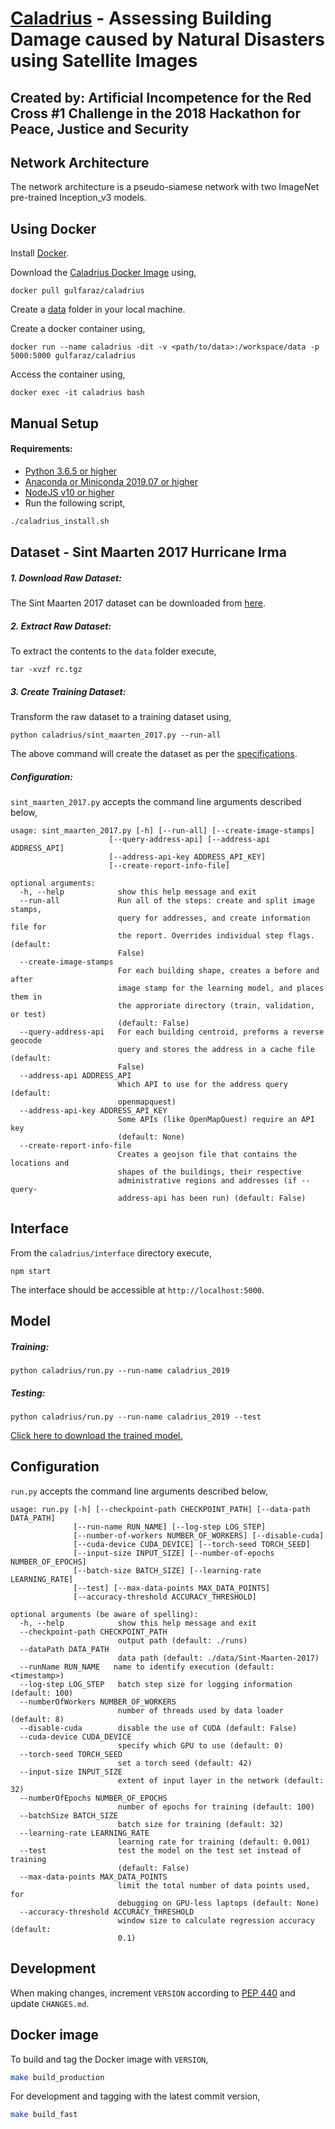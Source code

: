 # [Caladrius](https://en.wikipedia.org/wiki/Caladrius) - Assessing Building Damage caused by Natural Disasters using Satellite Images
## Created by: Artificial Incompetence for the Red Cross #1 Challenge in the 2018 Hackathon for Peace, Justice and Security

## Network Architecture

The network architecture is a pseudo-siamese network with two ImageNet pre-trained Inception_v3 models.

## Using Docker

Install [Docker](https://www.docker.com/get-started).

Download the [Caladrius Docker Image](https://hub.docker.com/r/gulfaraz/caladrius) using,

```
docker pull gulfaraz/caladrius
```

Create a [data](#dataset) folder in your local machine.

Create a docker container using,

```
docker run --name caladrius -dit -v <path/to/data>:/workspace/data -p 5000:5000 gulfaraz/caladrius
```

Access the container using,

```
docker exec -it caladrius bash
```

## Manual Setup

#### Requirements:

- [Python 3.6.5 or higher](https://www.python.org/downloads/)
- [Anaconda or Miniconda 2019.07 or higher](https://www.anaconda.com/distribution/#download-section)
- [NodeJS v10 or higher](https://nodejs.org/en/download/)
- Run the following script,

```bash
./caladrius_install.sh
```

## Dataset - Sint Maarten 2017 Hurricane Irma

##### 1. Download Raw Dataset:
The Sint Maarten 2017 dataset can be downloaded from [here](https://rodekruis.sharepoint.com/sites/510-Team/Gedeelde%20%20documenten/%5BPRJ%5D%20Automated%20Damage%20Assessment/DATASET/Sint-Maarten-2017/rc.tgz "RC Challenge 1 Raw Dataset").

##### 2. Extract Raw Dataset:

To extract the contents to the `data` folder execute,

```
tar -xvzf rc.tgz
```

##### 3. Create Training Dataset:

Transform the raw dataset to a training dataset using,

```
python caladrius/sint_maarten_2017.py --run-all
```

The above command will create the dataset as per the [specifications](DATASET.md).

##### Configuration:

`sint_maarten_2017.py` accepts the command line arguments described below,

```
usage: sint_maarten_2017.py [-h] [--run-all] [--create-image-stamps]
                      [--query-address-api] [--address-api ADDRESS_API]
                      [--address-api-key ADDRESS_API_KEY]
                      [--create-report-info-file]

optional arguments:
  -h, --help            show this help message and exit
  --run-all             Run all of the steps: create and split image stamps,
                        query for addresses, and create information file for
                        the report. Overrides individual step flags. (default:
                        False)
  --create-image-stamps
                        For each building shape, creates a before and after
                        image stamp for the learning model, and places them in
                        the approriate directory (train, validation, or test)
                        (default: False)
  --query-address-api   For each building centroid, preforms a reverse geocode
                        query and stores the address in a cache file (default:
                        False)
  --address-api ADDRESS_API
                        Which API to use for the address query (default:
                        openmapquest)
  --address-api-key ADDRESS_API_KEY
                        Some APIs (like OpenMapQuest) require an API key
                        (default: None)
  --create-report-info-file
                        Creates a geojson file that contains the locations and
                        shapes of the buildings, their respective
                        administrative regions and addresses (if --query-
                        address-api has been run) (default: False)
```

## Interface

From the `caladrius/interface` directory execute,

```
npm start
```

The interface should be accessible at `http://localhost:5000`.

## Model

##### Training:

```
python caladrius/run.py --run-name caladrius_2019
```

##### Testing:

```
python caladrius/run.py --run-name caladrius_2019 --test
```

[Click here to download the trained model.](https://drive.google.com/open?id=1zdWhefcjWto8CxWAR75xO_yMBEiq1QLx)


## Configuration

`run.py` accepts the command line arguments described below,

```
usage: run.py [-h] [--checkpoint-path CHECKPOINT_PATH] [--data-path DATA_PATH]
              [--run-name RUN_NAME] [--log-step LOG_STEP]
              [--number-of-workers NUMBER_OF_WORKERS] [--disable-cuda]
              [--cuda-device CUDA_DEVICE] [--torch-seed TORCH_SEED]
              [--input-size INPUT_SIZE] [--number-of-epochs NUMBER_OF_EPOCHS]
              [--batch-size BATCH_SIZE] [--learning-rate LEARNING_RATE]
              [--test] [--max-data-points MAX_DATA_POINTS]
              [--accuracy-threshold ACCURACY_THRESHOLD]

optional arguments (be aware of spelling):
  -h, --help            show this help message and exit
  --checkpoint-path CHECKPOINT_PATH
                        output path (default: ./runs)
  --dataPath DATA_PATH
                        data path (default: ./data/Sint-Maarten-2017)
  --runName RUN_NAME   name to identify execution (default: <timestamp>)
  --log-step LOG_STEP   batch step size for logging information (default: 100)
  --numberOfWorkers NUMBER_OF_WORKERS
                        number of threads used by data loader (default: 8)
  --disable-cuda        disable the use of CUDA (default: False)
  --cuda-device CUDA_DEVICE
                        specify which GPU to use (default: 0)
  --torch-seed TORCH_SEED
                        set a torch seed (default: 42)
  --input-size INPUT_SIZE
                        extent of input layer in the network (default: 32)
  --numberOfEpochs NUMBER_OF_EPOCHS
                        number of epochs for training (default: 100)
  --batchSize BATCH_SIZE
                        batch size for training (default: 32)
  --learning-rate LEARNING_RATE
                        learning rate for training (default: 0.001)
  --test                test the model on the test set instead of training
                        (default: False)
  --max-data-points MAX_DATA_POINTS
                        limit the total number of data points used, for
                        debugging on GPU-less laptops (default: None)
  --accuracy-threshold ACCURACY_THRESHOLD
                        window size to calculate regression accuracy (default:
                        0.1)
```

## Development

When making changes, increment `VERSION` according to [PEP 440](https://www.python.org/dev/peps/pep-0440/)
and update `CHANGES.md`.

## Docker image

To build and tag the Docker image with `VERSION`,

```bash
make build_production
```

For development and tagging with the latest commit version,

```bash
make build_fast
```
